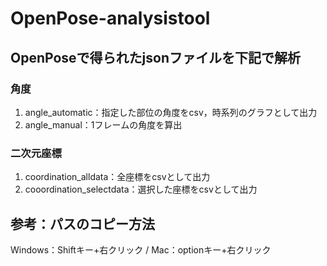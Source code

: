 # OpenPose-analysistool
## OpenPoseで得られたjsonファイルを下記で解析
### 角度
1) angle_automatic：指定した部位の角度をcsv，時系列のグラフとして出力
2) angle_manual：1フレームの角度を算出
### 二次元座標
1) coordination_alldata：全座標をcsvとして出力
2) cooordination_selectdata：選択した座標をcsvとして出力
## 参考：パスのコピー方法
Windows：Shiftキー+右クリック / Mac：optionキー+右クリック
